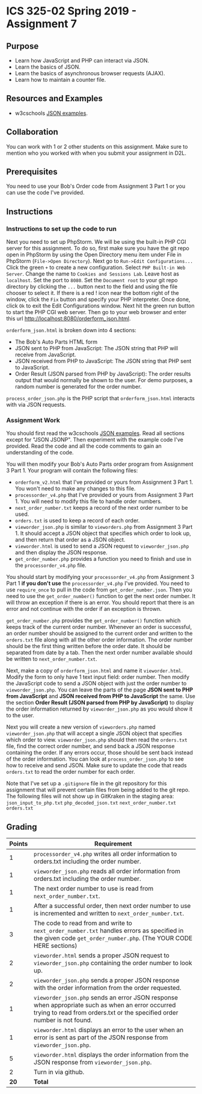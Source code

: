 ICS 325-02 Spring 2019 - Assignment 7
=========================

Purpose
-------
* Learn how JavaScript and PHP can interact via JSON.
* Learn the basics of JSON.
* Learn the basics of asynchronous browser requests (AJAX).
* Learn how to maintain a counter file.

Resources and Examples
----------------------
* w3cschools [JSON examples](https://www.w3schools.com/js/js_json_intro.asp).

Collaboration
-------------
You can work with 1 or 2 other students on this assignment.  Make sure to mention who you worked with when you submit your assignment in D2L.

Prerequisites
-------------
You need to use your Bob's Order code from Assignment 3 Part 1 or you can use the code I've provided.

Instructions
------------
### Instructions to set up the code to run


Next you need to set up PhpStorm.  We will be using the built-in PHP CGI server for this assignment.  To do so, first make sure you have the git repo open in PhpStorm by using the Open Directory menu item under File in PhpStorm (`File->Open Directory`).  Next go to `Run->Edit Configurations...` Click the green `+` to create a new configuration.  Select `PHP Built-in Web Server`.  Change the name to `Cookies and Sessions Lab`.  Leave host as `localhost`.  Set the port to `8080`.  Set the `Document root` to your git repo directory by clicking the `...` button next to the field and using the file chooser to select it.  If there is a red ! icon near the bottom right of the window, click the `Fix` button and specify your PHP interpreter.  Once done, click `Ok` to exit the Edit Configurations window.  Next hit the green run button to start the PHP CGI web server.  Then go to your web browser and enter this url [http://localhost:8080/orderform_json.html](http://localhost:8080/orderform_json.html).  

`orderform_json.html` is broken down into 4 sections:
* The Bob's Auto Parts HTML form
* JSON sent to PHP from JavaScript: The JSON string that PHP will receive from JavaScript.
* JSON received from PHP to JavaScript: The JSON string that PHP sent to JavaScript.
* Order Result (JSON parsed from PHP by JavaScript): The order results output that would normally be shown to the user.  For demo purposes, a random number is generated for the order number.

`process_order_json.php` is the PHP script that `orderform_json.html` interacts with via JSON requests.

### Assignment Work
You should first read the w3cschools [JSON examples](https://www.w3schools.com/js/js_json_intro.asp).  Read all sections except for "JSON JSONP".  Then experiment with the example code I've provided.  Read the code and all the code comments to gain an understanding of the code.

You will then modify your Bob's Auto Parts order program from Assignment 3 Part 1.  Your program will contain the following files:
* `orderform_v2.html` that I've provided or yours from Assignment 3 Part 1.  You won't need to make any changes to this file.
* `processorder_v4.php` that I've provided or yours from Assignment 3 Part 1.  You will need to modify this file to handle order numbers.
* `next_order_number.txt` keeps a record of the next order number to be used.
* `orders.txt` is used to keep a record of each order.
* `vieworder_json.php` is similar to `vieworders.php` from Assignment 3 Part 1.  It should accept a JSON object that specifies which order to look up, and then return that order as a JSON object.
* `vieworder.html` is used to send a JSON request to `vieworder_json.php` and then display the JSON response.
* `get_order_number.php` provides a function you need to finish and use in the `processorder_v4.php` file.

You should start by modifying your `processorder_v4.php` from Assignment 3 Part 1 **if you don't use** the `processorder_v4.php` I've provided. You need to use `require_once` to pull in the code from `get_order_number.json`.  Then you need to use the `get_order_number()` function to get the next order number.  It will throw an exception if there is an error.  You should report that there is an error and not continue with the order if an exception is thrown.

`get_order_number.php` provides the `get_order_number()` function which keeps track of the current order number.  Whenever an order is successful, an order number should be assigned to the current order and written to the `orders.txt` file along with all the other order information.  The order number should be the first thing written before the order date.  It should be separated from date by a tab.  Then the next order number available should be written to `next_order_number.txt`.

Next, make a copy of `orderform_json.html` and name it `vieworder.html`.  Modify the form to only have 1 text input field: order number.  Then modify the JavaScript code to send a JSON object with just the order number to `vieworder_json.php`.  You can leave the parts of the page **JSON sent to PHP from JavaScript** and **JSON received from PHP to JavaScript** the same.  Use the section **Order Result (JSON parsed from PHP by JavaScript)** to display the order information returned by `vieworder_json.php` as you would show it to the user.

Next you will create a new version of `vieworders.php` named `vieworder_json.php` that will accept a single JSON object that specifies which order to view.  `vieworder_json.php` should then read the `orders.txt` file, find the correct order number, and send back a JSON response containing the order.  If any errors occur, those should be sent back instead of the order information.  You can look at `process_order_json.php` to see how to receive and send JSON.  Make sure to update the code that reads `orders.txt` to read the order number for each order.

Note that I've set up a `.gitignore` file in the git repository for this assignment that will prevent certain files from being added to the git repo.  The following files will not show up in GitKraken in the staging area:
`json_input_to_php.txt`
`php_decoded_json.txt`
`next_order_number.txt`
`orders.txt`

Grading
-------
Points|Requirement
------|-----------
1 | `processorder_v4.php` writes all order information to orders.txt including the order number.
1 | `vieworder_json.php` reads all order information from orders.txt including the order number.
1 | The next order number to use is read from `next_order_number.txt`.
1 | After a successful order, then next order number to use is incremented and written to `next_order_number.txt`.
3 | The code to read from and write to `next_order_number.txt` handles errors as specified in the given code `get_order_number.php`. (The YOUR CODE HERE sections)
2 | `vieworder.html` sends a proper JSON request to `vieworder_json.php` containing the order number to look up.
2 | `vieworder_json.php` sends a proper JSON response with the order information from the order requested.
1 | `vieworder_json.php` sends an error JSON response when appropriate such as when an error occurred trying to read from orders.txt or the specified order number is not found.
1 | `vieworder.html` displays an error to the user when an error is sent as part of the JSON response from `vieworder_json.php`.
5 | `vieworder.html` displays the order information from the JSON response from `vieworder_json.php`.
2 |  Turn in via github.
**20**| **Total**
